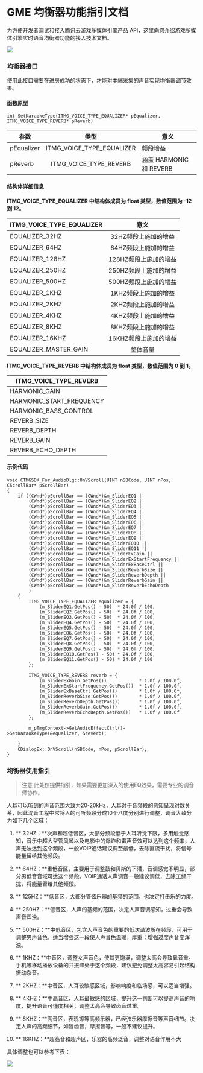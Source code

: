 # GME 均衡器功能指引文档
为方便开发者调试和接入腾讯云游戏多媒体引擎产品 API，这里向您介绍游戏多媒体引擎实时语音均衡器功能的接入技术文档。

![](https://main.qcloudimg.com/raw/378a58f58680b694e5b9996fd2bafcef.png)

### 均衡器接口
使用此接口需要在进房成功的状态下，才能对本端采集的声音实现均衡器调节效果。

####  函数原型  
```
int SetKaraokeType(ITMG_VOICE_TYPE_EQUALIZER* pEqualizer, ITMG_VOICE_TYPE_REVERB* pReverb)
```

|参数     | 类型         |意义|
| ------------- |:-------------:|-------------
| pEqualizer|ITMG_VOICE_TYPE_EQUALIZER|频段增益|
| pReverb|ITMG_VOICE_TYPE_REVERB|涵盖 HARMONIC 和 REVERB|

#### 结构体详细信息
**ITMG_VOICE_TYPE_EQUALIZER 中结构体成员为 float 类型，数值范围为 -12 到 12。**

|ITMG_VOICE_TYPE_EQUALIZER      |意义|
| ------------- |:-------------:|
|EQUALIZER_32HZ			|32HZ频段上施加的增益|
|EQUALIZER_64HZ			|64HZ频段上施加的增益|
|EQUALIZER_128HZ        |128HZ频段上施加的增益|
|EQUALIZER_250HZ        |250HZ频段上施加的增益|
|EQUALIZER_500HZ        |500HZ频段上施加的增益|
|EQUALIZER_1KHZ         |1KHZ频段上施加的增益|
|EQUALIZER_2KHZ         |2KHZ频段上施加的增益|
|EQUALIZER_4KHZ         |4KHZ频段上施加的增益|
|EQUALIZER_8KHZ         |8KHZ频段上施加的增益|
|EQUALIZER_16KHZ        |16KHZ频段上施加的增益|
|EQUALIZER_MASTER_GAIN  |整体音量|

**ITMG_VOICE_TYPE_REVERB 中结构体成员为 float 类型，数值范围为 0 到 1。**


|ITMG_VOICE_TYPE_REVERB      |
|-------------|
|HARMONIC_GAIN				|
|HARMONIC_START_FREQUENCY	|
|HARMONIC_BASS_CONTROL		|
|REVERB_SIZE				|
|REVERB_DEPTH				|
|REVERB_GAIN				|
|REVERB_ECHO_DEPTH			|


#### 示例代码

```
void CTMGSDK_For_AudioDlg::OnVScroll(UINT nSBCode, UINT nPos, CScrollBar* pScrollBar)
{
	if ((CWnd*)pScrollBar == (CWnd*)&m_SliderEQ1 || 
		(CWnd*)pScrollBar == (CWnd*)&m_SliderEQ2 || 
		(CWnd*)pScrollBar == (CWnd*)&m_SliderEQ3 || 
		(CWnd*)pScrollBar == (CWnd*)&m_SliderEQ4 || 
		(CWnd*)pScrollBar == (CWnd*)&m_SliderEQ5 || 
		(CWnd*)pScrollBar == (CWnd*)&m_SliderEQ6 || 
		(CWnd*)pScrollBar == (CWnd*)&m_SliderEQ7 || 
		(CWnd*)pScrollBar == (CWnd*)&m_SliderEQ8 || 
		(CWnd*)pScrollBar == (CWnd*)&m_SliderEQ9 || 
		(CWnd*)pScrollBar == (CWnd*)&m_SliderEQ10 || 
		(CWnd*)pScrollBar == (CWnd*)&m_SliderEQ11 ||
		(CWnd*)pScrollBar == (CWnd*)&m_SliderExGain ||
		(CWnd*)pScrollBar == (CWnd*)&m_SliderExStartFrequency ||
		(CWnd*)pScrollBar == (CWnd*)&m_SliderExBaseCtrl ||
		(CWnd*)pScrollBar == (CWnd*)&m_SliderReverbSize ||
		(CWnd*)pScrollBar == (CWnd*)&m_SliderReverbDepth ||
		(CWnd*)pScrollBar == (CWnd*)&m_SliderReverbGain ||
		(CWnd*)pScrollBar == (CWnd*)&m_SliderReverbEchoDepth
		)
	{
		ITMG_VOICE_TYPE_EQUALIZER equalizer = {
			(m_SliderEQ1.GetPos() - 50)  * 24.0f / 100,
			(m_SliderEQ2.GetPos() - 50)  * 24.0f / 100,
			(m_SliderEQ3.GetPos() - 50)  * 24.0f / 100,
			(m_SliderEQ4.GetPos() - 50)  * 24.0f / 100,
			(m_SliderEQ5.GetPos() - 50)  * 24.0f / 100,
			(m_SliderEQ6.GetPos() - 50)  * 24.0f / 100,
			(m_SliderEQ7.GetPos() - 50)  * 24.0f / 100,
			(m_SliderEQ8.GetPos() - 50)  * 24.0f / 100,
			(m_SliderEQ9.GetPos() - 50)  * 24.0f / 100,
			(m_SliderEQ10.GetPos() - 50) * 24.0f / 100,
			(m_SliderEQ11.GetPos() - 50) * 24.0f / 100
		};

		ITMG_VOICE_TYPE_REVERB reverb = {
			(m_SliderExGain.GetPos())            * 1.0f / 100.0f,
			(m_SliderExStartFrequency.GetPos())  * 1.0f / 100.0f,
			(m_SliderExBaseCtrl.GetPos())        * 1.0f / 100.0f,
			(m_SliderReverbSize.GetPos())        * 1.0f / 100.0f,
			(m_SliderReverbDepth.GetPos())       * 1.0f / 100.0f,
			(m_SliderReverbGain.GetPos())        * 1.0f / 100.0f,
			(m_SliderReverbEchoDepth.GetPos())   * 1.0f / 100.0f
		};

		m_pTmgContext->GetAudioEffectCtrl()->SetKaraokeType(&equalizer, &reverb);

	}
	CDialogEx::OnVScroll(nSBCode, nPos, pScrollBar);
}
```

### 均衡器使用指引

> 注意
> 此处仅提供指引，如果需要更加深入的使用EQ效果，需要专业的调音师协作。

人耳可以听到的声音范围大致为20-20kHz，人耳对于各频段的感知呈现对数关系，因此混音工程中常将人的可听频段分成10个八度分别进行调整，调音大致分为如下几个区域：

1. ** 32HZ：**次声和超低音区，大部分频段低于人耳听觉下限，多用触觉感知，音乐中超大型管风琴以及电影中的爆炸和雷声音效可以达到这个频率，人声无法达到这个频段，一般VOIP通话建议调至最低，去除直流干扰，将信号能量留给其他频段。

2. ** 64HZ：**重低音区，主要用于调整鼓和贝斯的下潜，音调感觉不明显，部分男低音音域可达这个频段。VOIP通话人声调音一般建议调低，去除工频干扰，将能量留给其他频段。

3. ** 125HZ：**低音区，大部分管弦乐器的基频的范围，也决定打击乐的力度。

4. ** 250HZ：**低音区，人声的基频的范围，决定人声音调感知，过重会导致声音浑浊。

5. ** 500HZ：**中低音区，包含人声音色的重要的低次谐波所在频段，可用于调整男声音色，适当增强这一段使人声音色温暖，厚重；增强过度声音变浑浊。

6. ** 1KHZ：**中音区，调整女声音色，使其更饱满，调整太高会导致鼻音重。手机等移动播放设备的共振峰处于这个频段，建议避免调整太高容易引起结构振动杂音。

7. ** 2KHZ：**中音区，人耳较敏感区域，影响响度和临场感，可以适当增强。

8. ** 4KHZ：**中高音区，人耳最敏感的区域，提升这一判断可以提高声音的响度，提升语音可懂度相关，调整太高会导致齿音过重。

9. ** 8KHZ：**高音区，表现镲等高频乐器，已经弦乐器摩擦音等声音细节。决定人声的高频细节，如唇齿音，摩擦音等，一般不建议提升。

10. ** 16KHZ：**超高音和超声区，乐器的高频泛音，调整对语音作用不大


具体调整也可以参考下表：

![](https://main.qcloudimg.com/raw/4f56ccddf718bfd04633d85f19f35468.png)